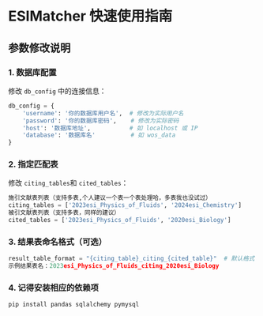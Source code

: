 # ESIMatcher 快速使用指南

## 参数修改说明

### 1. 数据库配置
修改 `db_config` 中的连接信息：
```python
db_config = {
    'username': '你的数据库用户名',  # 修改为实际用户名
    'password': '你的数据库密码',    # 修改为实际密码
    'host': '数据库地址',           # 如 localhost 或 IP
    'database': '数据库名'          # 如 wos_data
}
```
### 2. 指定匹配表
修改 `citing_tables`和 `cited_tables`：
```python
施引文献表列表（支持多表,个人建议一个表一个表处理哈，多表我也没试过）
citing_tables = ['2023esi_Physics_of_Fluids', '2024esi_Chemistry']
被引文献表列表（支持多表，同样的建议）
cited_tables = ['2023esi_Physics_of_Fluids', '2020esi_Biology']
```
### 3. 结果表命名格式（可选）
```python
result_table_format = "{citing_table}_citing_{cited_table}"  # 默认格式
示例结果表名：2023esi_Physics_of_Fluids_citing_2020esi_Biology
```
### 4. 记得安装相应的依赖项
`pip install pandas sqlalchemy pymysql`
